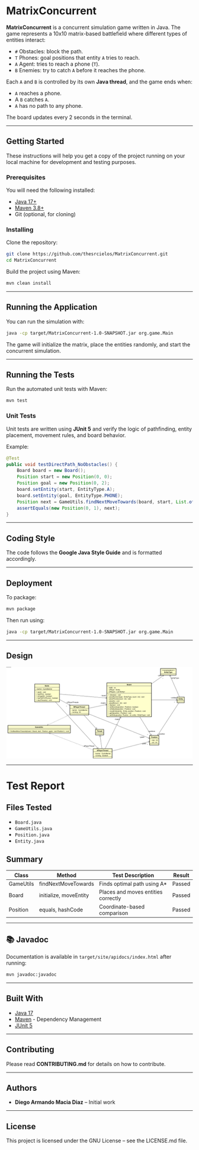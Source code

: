 # MatrixConcurrent

**MatrixConcurrent** is a concurrent simulation game written in Java. The game represents a 10x10 matrix-based battlefield where different types of entities interact:

- `#` Obstacles: block the path.
- `T` Phones: goal positions that entity `A` tries to reach.
- `A` Agent: tries to reach a phone (`T`).
- `B` Enemies: try to catch `A` before it reaches the phone.

Each `A` and `B` is controlled by its own **Java thread**, and the game ends when:
- `A` reaches a phone.
- A `B` catches `A`.
- `A` has no path to any phone.

The board updates every 2 seconds in the terminal.

---

## Getting Started

These instructions will help you get a copy of the project running on your local machine for development and testing purposes.

### Prerequisites

You will need the following installed:

- [Java 17+](https://jdk.java.net/)
- [Maven 3.8+](https://maven.apache.org/install.html)
- Git (optional, for cloning)

### Installing

Clone the repository:

```bash
git clone https://github.com/thesrcielos/MatrixConcurrent.git
cd MatrixConcurrent
```

Build the project using Maven:

```bash
mvn clean install
```

---

## Running the Application

You can run the simulation with:

```bash
java -cp target/MatrixConcurrent-1.0-SNAPSHOT.jar org.game.Main
```

The game will initialize the matrix, place the entities randomly, and start the concurrent simulation.

---

## Running the Tests

Run the automated unit tests with Maven:

```bash
mvn test
```

### Unit Tests

Unit tests are written using **JUnit 5** and verify the logic of pathfinding, entity placement, movement rules, and board behavior.

Example:

```java
@Test
public void testDirectPath_NoObstacles() {
    Board board = new Board();
    Position start = new Position(0, 0);
    Position goal = new Position(0, 2);
    board.setEntity(start, EntityType.A);
    board.setEntity(goal, EntityType.PHONE);
    Position next = GameUtils.findNextMoveTowards(board, start, List.of(goal));
    assertEquals(new Position(0, 1), next);
}
```

---

## Coding Style

The code follows the **Google Java Style Guide** and is formatted accordingly.

---

## Deployment

To package:

```bash
mvn package
```

Then run using:

```bash
java -cp target/MatrixConcurrent-1.0-SNAPSHOT.jar org.game.Main
```

---

## Design

![class_diagram](assets/img.png)

---

# Test Report

## Files Tested

- `Board.java`
- `GameUtils.java`
- `Position.java`
- `Entity.java`

## Summary

| Class       | Method                  | Test Description                                  | Result  |
|-------------|--------------------------|---------------------------------------------------|---------|
| GameUtils   | findNextMoveTowards     | Finds optimal path using A*                       | Passed  |
| Board       | initialize, moveEntity  | Places and moves entities correctly               | Passed  |
| Position    | equals, hashCode        | Coordinate-based comparison                       | Passed  |

---

## 📚 Javadoc

Documentation is available in `target/site/apidocs/index.html` after running:

```bash
mvn javadoc:javadoc
```

---

## Built With

* [Java 17](https://www.oracle.com/java/technologies/javase/jdk17-archive-downloads.html)
* [Maven](https://maven.apache.org/) - Dependency Management
* [JUnit 5](https://junit.org/junit5/)

---

## Contributing

Please read **CONTRIBUTING.md** for details on how to contribute.

---

## Authors

* **Diego Armando Macia Diaz** – Initial work

---

## License

This project is licensed under the GNU License – see the LICENSE.md file.
